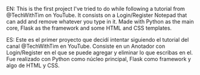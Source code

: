 EN: This is the first project I've tried to do while following a tutorial from @TechWithTim on YouTube. It consists on a Login/Register Notepad that can add and remove
whatever you type in it. Made with Python as the main core, Flask as the framework and some HTML and CSS templates.

ES: Este es el primer proyecto que decidí intentar siguiendo el tutorial del canal @TechWithTim en YouTube. Consiste en un Anotador con Login/Register en el que se puede
agregar y eliminar lo que escribas en el. Fue realizado con Python como núcleo principal, Flask como framework y algo de HTML y CSS.
